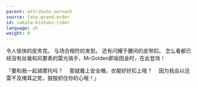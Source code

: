 ```yaml
---
parent: attribute.servant
source: fate-grand-order
id: sakata-kintoki-rider
language: zh
weight: 0
---
```


令人愉快的皮夹克。
与场合相符的发型。
还有闪耀于腰间的皮带扣。
怎么看都已经没有丝毫和风要素的雷光骑手，Mr.Golden即坂田金时，在此登场！

「要和我一起骑摩托吗？
　那就戴上安全帽，衣服好好扣上哦？
　因为我会以迅雷不及掩耳之势，狠狠抓住你的心哦！」
